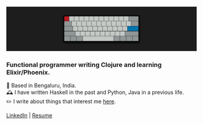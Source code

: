 ![img](resources/keyboard_minimal.png)

### Functional programmer writing Clojure and learning Elixir/Phoenix.
🌇 Based in Bengaluru, India.  
🕰️ I have written Haskell in the past and Python, Java in a previous life.  
✏️ I write about things that interest me [here](https://puneetpahuja.com).

[LinkedIn](https://www.linkedin.com/in/pahujap/) | [Resume](https://docs.google.com/document/d/1WgqlYZ3emL-ub2VFARg_NRgw9E03SyJxNwFV2sfCTtg/preview)
